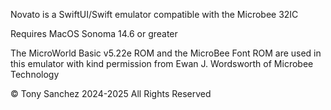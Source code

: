 Novato is a SwiftUI/Swift emulator compatible with the Microbee 32IC

Requires MacOS Sonoma 14.6 or greater

The MicroWorld Basic v5.22e ROM and the MicroBee Font ROM are used in this emulator with kind permission from Ewan J. Wordsworth of Microbee Technology

© Tony Sanchez 2024-2025 All Rights Reserved
